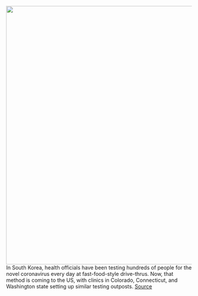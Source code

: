 <img src='https://cdn.vox-cdn.com/thumbor/8hF2Cf_9ZCvfWm3ysoLNaeVpybs=/0x0:3600x2400/1200x800/filters:focal(1512x912:2088x1488)/cdn.vox-cdn.com/uploads/chorus_image/image/66483105/1211693321.jpg.0.jpg' width='700px' /><br/>
In South Korea, health officials have been testing hundreds of people for the novel coronavirus every day at fast-food-style drive-thrus. Now, that method is coming to the US, with clinics in Colorado, Connecticut, and Washington state setting up similar testing outposts.
<a href='https://www.theverge.com/2020/3/11/21174880/coronavirus-testing-drive-thru-colorado-connecticut-washington'> Source <a/>